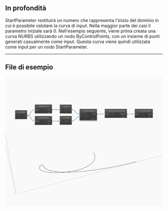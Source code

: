 ## In profondità
StartParameter restituirà un numero che rappresenta l'inizio del dominio in cui è possibile valutare la curva di input. Nella maggior parte dei casi il parametro iniziale sarà 0. Nell'esempio seguente, viene prima creata una curva NURBS utilizzando un nodo ByControlPoints, con un insieme di punti generati casualmente come input. Questa curva viene quindi utilizzata come input per un nodo StartParameter.
___
## File di esempio

![StartParameter](./Autodesk.DesignScript.Geometry.Curve.StartParameter_img.jpg)

